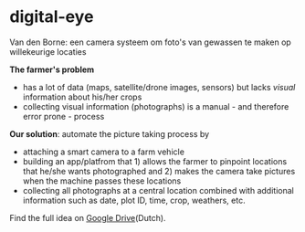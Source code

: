 # digital-eye
Van den Borne: een camera systeem om foto's van gewassen te maken op willekeurige locaties

**The farmer's problem**
- has a lot of data (maps, satellite/drone images, sensors) but lacks *visual* information about his/her crops
- collecting visual information (photographs) is a manual - and therefore error prone - process

**Our solution**: automate the picture taking process by
- attaching a smart camera to a farm vehicle
- building an app/platfrom that 1) allows the farmer to pinpoint locations that he/she wants photographed and 2) makes the camera take pictures when the machine passes these locations
- collecting all photographs at a central location combined with additional information such as date, plot ID, time, crop, weathers, etc.

Find the full idea on [Google Drive](https://docs.google.com/document/d/12SfnumPdTdqToLzTXJ9ppxzw8s2wOXEPjD0vakotmFY/edit#)(Dutch).
